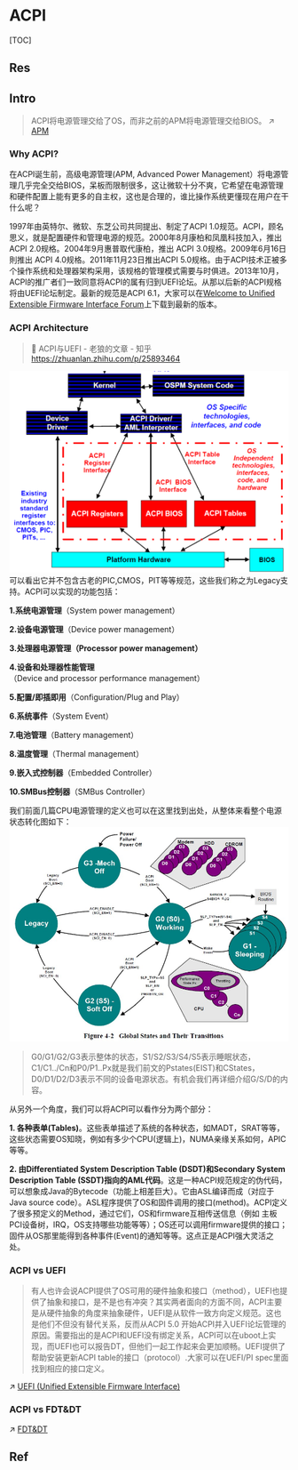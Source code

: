 # ACPI

[TOC]



## Res


## Intro
> ACPI将电源管理交给了OS，而非之前的APM将电源管理交给BIOS。
> ↗ [APM](APM.md)


### Why ACPI?
在ACPI诞生前，高级电源管理(APM, Advanced Power Management）将电源管理几乎完全交给BIOS，呆板而限制很多，这让微软十分不爽，它希望在电源管理和硬件配置上能有更多的自主权，这也是合理的，谁比操作系统更懂现在用户在干什么呢？

1997年由英特尔、微软、东芝公司共同提出、制定了ACPI 1.0规范。ACPI，顾名思义，就是配置硬件和管理电源的规范。2000年8月康柏和凤凰科技加入，推出 ACPI 2.0规格。2004年9月惠普取代康柏，推出 ACPI 3.0规格。2009年6月16日則推出 ACPI 4.0规格。2011年11月23日推出ACPI 5.0规格。由于ACPI技术正被多个操作系统和处理器架构采用，该规格的管理模式需要与时俱进。2013年10月，ACPI的推广者们一致同意将ACPI的属有归到UEFI论坛。从那以后新的ACPI规格将由UEFI论坛制定。最新的规范是ACPI 6.1，大家可以在[Welcome to Unified Extensible Firmware Interface Forum](https://link.zhihu.com/?target=http%3A//www.uefi.org/)上下载到最新的版本。


### ACPI Architecture
> 🔗 ACPI与UEFI - 老狼的文章 - 知乎 https://zhuanlan.zhihu.com/p/25893464


![](../../../../../../../../Assets/Pics/Pasted%20image%2020230406111937.png)
可以看出它并不包含古老的PIC,CMOS，PIT等等规范，这些我们称之为Legacy支持。ACPI可以实现的功能包括：

**1.系统电源管理**（System power management）

**2.设备电源管理**（Device power management）

**3.处理器电源管理（Processor power management）**

**4.设备和处理器性能管理**（Device and processor performance management）

**5.配置/即插即用**（Configuration/Plug and Play）

**6.系统事件**（System Event）

**7.电池管理**（Battery management）

**8.温度管理**（Thermal management）

**9.嵌入式控制器**（Embedded Controller）

**10.SMBus控制器**（SMBus Controller）


我们前面几篇CPU电源管理的定义也可以在这里找到出处，从整体来看整个电源状态转化图如下：
![](../../../../../../../../Assets/Pics/Pasted%20image%2020230406112001.png)

> G0/G1/G2/G3表示整体的状态，S1/S2/S3/S4/S5表示睡眠状态，C1/C1../Cn和P0/P1..Px就是我们前文的Pstates(EIST)和CStates，D0/D1/D2/D3表示不同的设备电源状态。有机会我们再详细介绍G/S/D的内容。


从另外一个角度，我们可以将ACPI可以看作分为两个部分：  

**1. 各种表单(Tables)**。这些表单描述了系统的各种状态，如MADT，SRAT等等，这些状态需要OS知晓，例如有多少个CPU(逻辑上)，NUMA亲缘关系如何，APIC等等。

**2. 由Differentiated System Description Table (DSDT)和Secondary System Description Table (SSDT)指向的AML代码**。这是一种ACPI规范规定的伪代码，可以想象成Java的Bytecode（功能上相差巨大）。它由ASL编译而成（对应于Java source code）。ASL程序提供了OS和固件调用的接口(method)。ACPI定义了很多预定义的Method，通过它们，OS和firmware互相传送信息（例如 主板PCI设备树，IRQ，OS支持哪些功能等等）；OS还可以调用firmware提供的接口；固件从OS那里能得到各种事件(Event)的通知等等。这点正是ACPI强大灵活之处。


### ACPI vs UEFI
> 有人也许会说ACPI提供了OS可用的硬件抽象和接口（method），UEFI也提供了抽象和接口，是不是也有冲突？其实两者面向的方面不同，ACPI主要是从硬件抽象的角度来抽象硬件，UEFI是从软件一致方向定义规范。这也是他们不但没有替代关系，反而从ACPI 5.0 开始ACPI并入UEFI论坛管理的原因。需要指出的是ACPI和UEFI没有绑定关系，ACPI可以在uboot上实现，而UEFI也可以报告DT，但他们一起工作起来会更加顺畅。UEFI提供了帮助安装更新ACPI table的接口（protocol）.大家可以在UEFI/PI spec里面找到相应的接口定义。

↗ [UEFI (Unified Extensible Firmware Interface)](../../EFI%20&%20UEFI%20(Unified%20Extensible%20Firmware%20Interface)/UEFI%20(Unified%20Extensible%20Firmware%20Interface).md)


### ACPI vs FDT&DT

↗ [FDT&DT](../../FDT&DT/FDT&DT.md)




## Ref
[ACPI 简介 - 追寻内心的宁静的文章 - 知乎]: https://zhuanlan.zhihu.com/p/283054574

[ACPI Spec]: https://link.zhihu.com/?target=https%3A//www.uefi.org/sites/default/files/resources/ACPI_6_2.pdf
[ACPI-Introduction]: https://link.zhihu.com/?target=https%3A//acpica.org/sites/acpica/files/ACPI-Introduction.pdf
[ACPI_Overview]: https://link.zhihu.com/?target=https%3A//uefi.org/sites/default/files/resources/ACPI_Overview.pdf
[ACPI Source Language (ASL) Tutorial]: https://link.zhihu.com/?target=https%3A//acpica.org/sites/acpica/files/asl_tutorial_v20190625.pdf
[Difference Between APM and ACPI]: https://link.zhihu.com/?target=http%3A//www.differencebetween.net/technology/software-technology/difference-between-apm-and-acpi/
[APM和ACPI比较]: https://link.zhihu.com/?target=https%3A//blog.csdn.net/xie0812/article/details/49301317

[ACPI与UEFI - 老狼的文章 - 知乎]: https://zhuanlan.zhihu.com/p/25893464


